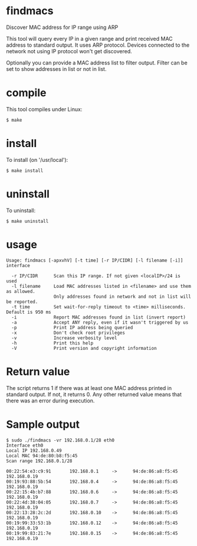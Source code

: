 findmacs
========

Discover MAC address for IP range using ARP

This tool will query every IP in a given range and print received MAC address to standard output. It uses ARP protocol. Devices connected to the network not using IP protocol won't get discovered.

Optionally you can provide a MAC address list to filter output. Filter can be set to show addresses in list or not in list.

compile
=======

This tool compiles under Linux:

    $ make

install
=======

To install (on '/usr/local'):

    $ make install

uninstall
=======

To uninstall:

    $ make uninstall

usage
=====

    Usage: findmacs [-apxvhV] [-t time] [-r IP/CIDR] [-l filename [-i]] interface
    
      -r IP/CIDR      Scan this IP range. If not given <localIP>/24 is used
      -l filename     Load MAC addresses listed in <filename> and use them as allowed.
                      Only addresses found in network and not in list will be reported.
      -t time         Set wait-for-reply timeout to <time> milliseconds. Default is 950 ms
      -i              Report MAC addresses found in list (invert report)
      -a              Accept ANY reply, even if it wasn't triggered by us
      -p              Print IP address being queried
      -x              Don't check root privileges
      -v              Increase verbosity level
      -h              Print this help
      -V              Print version and copyright information
 
Return value
============

The script returns 1 if there was at least one MAC address printed in standard output. If not, it returns 0. Any other returned value means that there was an error during execution.

Sample output
=============

    $ sudo ./findmacs -vr 192.168.0.1/28 eth0
    Interface eth0
    Local IP 192.168.0.49
    Local MAC 94:de:80:b8:f5:45
    Scan range 192.168.0.1/28
    
    00:22:54:e3:c9:91       192.168.0.1     ->      94:de:86:a8:f5:45       192.168.0.19
    00:19:93:88:5b:54       192.168.0.4     ->      94:de:86:a8:f5:45       192.168.0.19
    00:22:15:4b:b7:88       192.168.0.6     ->      94:de:86:a8:f5:45       192.168.0.19
    00:22:4d:38:04:05       192.168.0.7     ->      94:de:86:a8:f5:45       192.168.0.19
    00:22:13:28:2c:2d       192.168.0.10    ->      94:de:86:a8:f5:45       192.168.0.19
    00:19:99:33:53:1b       192.168.0.12    ->      94:de:86:a8:f5:45       192.168.0.19
    00:19:99:83:21:7e       192.168.0.15    ->      94:de:86:a8:f5:45       192.168.0.19


